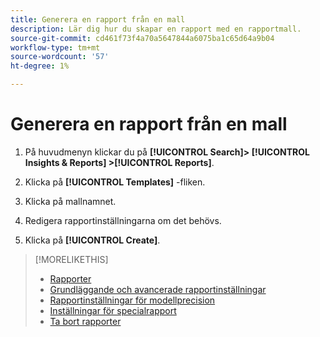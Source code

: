```yaml
---
title: Generera en rapport från en mall
description: Lär dig hur du skapar en rapport med en rapportmall.
source-git-commit: cd461f73f4a70a5647844a6075ba1c65d64a9b04
workflow-type: tm+mt
source-wordcount: '57'
ht-degree: 1%

---
```


# Generera en rapport från en mall

1. På huvudmenyn klickar du på **[!UICONTROL Search]> [!UICONTROL Insights & Reports] >[!UICONTROL Reports]**.

1. Klicka på **[!UICONTROL Templates]** -fliken.

1. Klicka på mallnamnet.

1. Redigera rapportinställningarna om det behövs.

1. Klicka på **[!UICONTROL Create]**.

>[!MORELIKETHIS]
>
>* [Rapporter](/help/search-social-commerce/reports/report-about.md)
>* [Grundläggande och avancerade rapportinställningar](/help/search-social-commerce/reports/management/basic-advanced/basic-advanced-report-settings.md)
>* [Rapportinställningar för modellprecision](/help/search-social-commerce/reports/management/model-accuracy/model-accuracy-report-settings.md)
>* [Inställningar för specialrapport](/help/search-social-commerce/reports/management/specialty/specialty-report-settings.md)
>* [Ta bort rapporter](/help/search-social-commerce/reports/management/report-delete.md)

